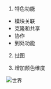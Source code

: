 1. 特色功能

* 模块关联
* 克隆和共享
* 协作
* 到处功能

2. 扯图

3. 增加颜色维度

![世界](https://mmbiz.qpic.cn/mmbiz_png/4iaE7bB4HCjcKSdXMCJBg5Ciba42NhOtTnZahrao8bYsOdE32ZUMom6aTQvqYZnwJFNvWjZ6Jclw0zFhgnXykJFw/0?wx_fmt=png)
